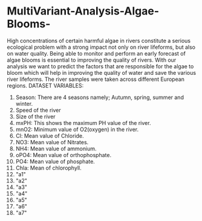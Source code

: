 # MultiVariant-Analysis-Algae-Blooms-
High concentrations of certain harmful algae in rivers constitute a serious ecological problem with a strong impact not only on river lifeforms, but also on water quality. Being able to monitor and perform an early forecast of algae blooms is essential to improving the quality of rivers.
With our analysis we want to predict the factors that are responsible for the algae to bloom which will help in improving the quality of water and save the various river lifeforms.
The river samples were taken across different European regions.
DATASET VARIABLES:
1)	Season: There are 4 seasons namely; Autumn, spring, summer and winter.
2)	Speed of the river
3)	Size of the river
4)	mxPH: This shows the maximum PH value of the river.
5)	mnO2: Minimum value of O2(oxygen) in the river.
6)	Cl: Mean value of Chloride.
7)	NO3: Mean value of Nitrates.
8)	NH4: Mean value of ammonium.
9)	oPO4: Mean value of orthophosphate.
10)	PO4: Mean value of phosphate.
11)	Chla: Mean of chlorophyll.
12)	"a1"
13)	"a2"
14)	"a3"
15)	"a4"
16)	"a5"
17)	"a6"
18)	"a7"
